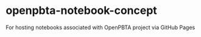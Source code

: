 # openpbta-notebook-concept
For hosting notebooks associated with OpenPBTA project via GitHub Pages

